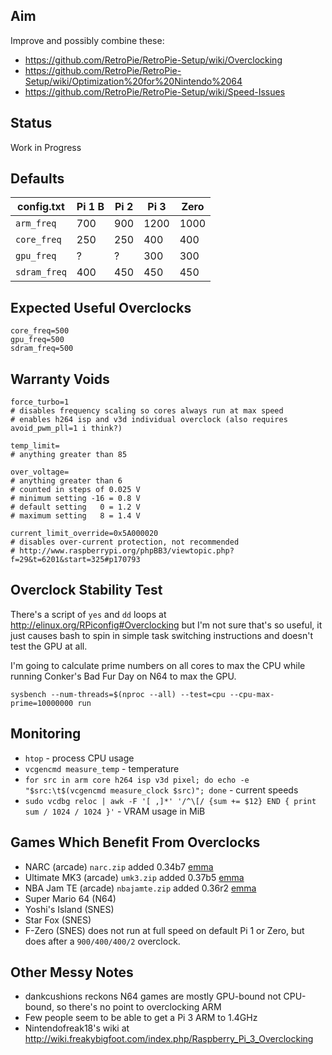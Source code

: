 ## Aim

Improve and possibly combine these:

* https://github.com/RetroPie/RetroPie-Setup/wiki/Overclocking
* https://github.com/RetroPie/RetroPie-Setup/wiki/Optimization%20for%20Nintendo%2064
* https://github.com/RetroPie/RetroPie-Setup/wiki/Speed-Issues

## Status

Work in Progress

## Defaults

| config.txt   | Pi 1 B  | Pi 2  | Pi 3  | Zero  |
| -------------|---------|-------|-------|-------|
| `arm_freq`   | 700     | 900   | 1200  | 1000  |
| `core_freq`  | 250     | 250   | 400   | 400   |
| `gpu_freq`   | ?       | ?     | 300   | 300   |
| `sdram_freq` | 400     | 450   | 450   | 450   |

## Expected Useful Overclocks

~~~
core_freq=500
gpu_freq=500
sdram_freq=500
~~~

## Warranty Voids

~~~
force_turbo=1
# disables frequency scaling so cores always run at max speed
# enables h264 isp and v3d individual overclock (also requires avoid_pwm_pll=1 i think?)

temp_limit=
# anything greater than 85

over_voltage=
# anything greater than 6
# counted in steps of 0.025 V
# minimum setting -16 = 0.8 V
# default setting   0 = 1.2 V
# maximum setting   8 = 1.4 V

current_limit_override=0x5A000020
# disables over-current protection, not recommended
# http://www.raspberrypi.org/phpBB3/viewtopic.php?f=29&t=6201&start=325#p170793
~~~

## Overclock Stability Test

There's a script of `yes` and `dd` loops at http://elinux.org/RPiconfig#Overclocking but I'm not sure that's so useful, it just causes bash to spin in simple task switching instructions and doesn't test the GPU at all.

I'm going to calculate prime numbers on all cores to max the CPU while running Conker's Bad Fur Day on N64 to max the GPU.

~~~
sysbench --num-threads=$(nproc --all) --test=cpu --cpu-max-prime=10000000 run
~~~

## Monitoring

* `htop` - process CPU usage
* `vcgencmd measure_temp` - temperature
* `for src in arm core h264 isp v3d pixel; do echo -e "$src:\t$(vcgencmd measure_clock $src)"; done` - current speeds
* `sudo vcdbg reloc | awk -F '[ ,]*' '/^\[/ {sum += $12} END { print sum / 1024 / 1024 }'` - VRAM usage in MiB

## Games Which Benefit From Overclocks

* NARC (arcade) `narc.zip` added 0.34b7 [emma](http://www.progettoemma.net/index.php?gioco=narc&lang=en)
* Ultimate MK3 (arcade) `umk3.zip` added 0.37b5 [emma](http://www.progettoemma.net/index.php?gioco=umk3&lang=en)
* NBA Jam TE (arcade) `nbajamte.zip` added 0.36r2 [emma](http://www.progettoemma.net/index.php?gioco=nbajamte&lang=en)
* Super Mario 64 (N64)
* Yoshi's Island (SNES)
* Star Fox (SNES)
* F-Zero (SNES) does not run at full speed on default Pi 1 or Zero, but does after a `900/400/400/2` overclock.

## Other Messy Notes

* dankcushions reckons N64 games are mostly GPU-bound not CPU-bound, so there's no point to overclocking ARM
* Few people seem to be able to get a Pi 3 ARM to 1.4GHz
* Nintendofreak18's wiki at http://wiki.freakybigfoot.com/index.php/Raspberry_Pi_3_Overclocking